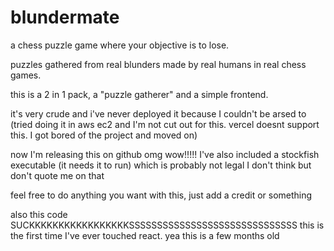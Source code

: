 # blundermate

a chess puzzle game where your objective is to lose. 

puzzles gathered from real blunders made by real humans in real chess games.

this is a 2 in 1 pack, a "puzzle gatherer" and a simple frontend.

it's very crude and i've never deployed it because I couldn't be arsed to (tried doing it in aws ec2 and I'm not cut out for this. vercel doesnt support this. I got bored of the project and moved on)

now I'm releasing this on github omg wow!!!!! I've also included a stockfish executable (it needs it to run) which is probably not legal I don't think but don't quote me on that

feel free to do anything you want with this, just add a credit or something

also this code SUCKKKKKKKKKKKKKKKKKSSSSSSSSSSSSSSSSSSSSSSSSSSSSSS this is the first time I've ever touched react. yea this is a few months old
